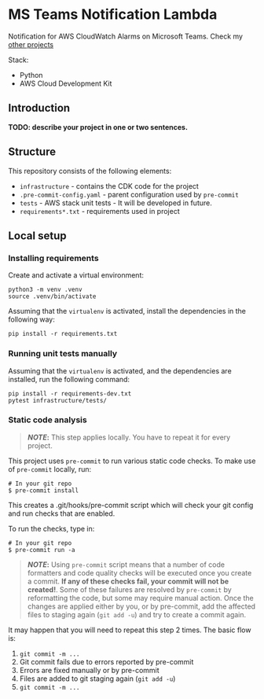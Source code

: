 # MS Teams Notification Lambda
Notification for AWS CloudWatch Alarms on Microsoft Teams. Check my [other projects](https://linktr.ee/michal_baron)

Stack:
- Python
- AWS Cloud Development Kit
## Introduction

**TODO: describe your project in one or two sentences.**

## Structure

This repository consists of the following elements:

 - `infrastructure` - contains the CDK code for the project
 - `.pre-commit-config.yaml` - parent configuration used by `pre-commit`
 - `tests` - AWS stack unit tests - It will be developed in future.
 - `requirements*.txt` - requirements used in project

## Local setup

### Installing requirements

Create and activate a virtual environment:

```commandline
python3 -m venv .venv
source .venv/bin/activate
```

Assuming that the `virtualenv` is activated, install the dependencies in the following way:

```commandline
pip install -r requirements.txt
```

### Running unit tests manually

Assuming that the `virtualenv` is activated, and the dependencies are installed, run the following command:

```commandline
pip install -r requirements-dev.txt
pytest infrastructure/tests/
```

### Static code analysis

> **_NOTE_:** This step applies locally. You have to repeat it for every project.

This project uses `pre-commit` to run various static code checks.
To make use of `pre-commit` locally, run:

    # In your git repo
    $ pre-commit install

This creates a .git/hooks/pre-commit script which will check your git config and run checks that are enabled.

To run the checks, type in:

    # In your git repo
    $ pre-commit run -a

> **_NOTE_:**   Using `pre-commit` script means that a number of code formatters and code quality checks will be
executed once you create a commit. **If any of these checks fail, your commit will not be created!**.
Some of these failures are resolved by `pre-commit` by reformatting the code, but some may require manual action.
Once the changes are applied either by you, or by pre-commit, add the affected files to staging again (`git add -u`)
and try to create a commit again.

It may happen that you will need to repeat this step 2 times. The basic flow is:

1. `git commit -m ...`
2. Git commit fails due to errors reported by pre-commit
3. Errors are fixed manually or by pre-commit
4. Files are added to git staging again (`git add -u`)
5. `git commit -m ...`
